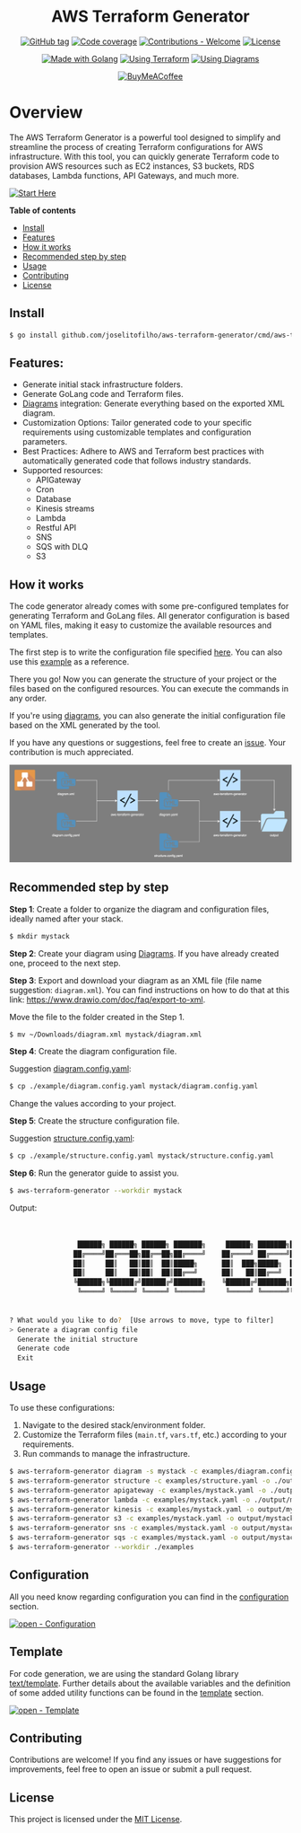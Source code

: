 <div align="center">

# AWS Terraform Generator

[![GitHub tag](https://img.shields.io/github/release/joselitofilho/aws-terraform-generator?include_prereleases=&sort=semver&color=2ea44f&style=for-the-badge)](https://github.com/joselitofilho/aws-terraform-generator/releases/)
[![Code coverage](https://img.shields.io/badge/Coverage-89.1%25-2ea44f?style=for-the-badge)](#)
[![Contributions - Welcome](https://img.shields.io/badge/Contributions-Welcome-2ea44f?style=for-the-badge)](#contributing)
[![License](https://img.shields.io/badge/License-MIT-2ea44f?style=for-the-badge)](#license)

[![Made with Golang](https://img.shields.io/badge/Golang->=1.21.6-blue?logo=go&logoColor=white&style=for-the-badge)](https://go.dev "Go to Golang homepage")
[![Using Terraform](https://img.shields.io/badge/Terraform->=3.76.1-blueviolet?logo=terraform&logoColor=white&style=for-the-badge)](https://registry.terraform.io/providers/hashicorp/aws/3.76.1/docs "Go to Terraform docs")
[![Using Diagrams](https://img.shields.io/badge/Diagrams-orange?logo=&logoColor=white&style=for-the-badge)](https://app.diagrams.net/ "Go to Diagram homepage")

[![BuyMeACoffee](https://img.shields.io/badge/Buy%20Me%20a%20Coffee-ffdd00?style=for-the-badge&logo=buy-me-a-coffee&logoColor=black)](https://www.buymeacoffee.com/joselitofilho)

</div>

# Overview

The AWS Terraform Generator is a powerful tool designed to simplify and streamline the process of creating Terraform configurations for AWS infrastructure. With this tool, you can quickly generate Terraform code to provision AWS resources such as EC2 instances, S3 buckets, RDS databases, Lambda functions, API Gateways, and much more.

[![Start Here](https://img.shields.io/badge/start%20here-blue?style=for-the-badge)](#recommended-step-by-step)

**Table of contents**

- [Install](#install)
- [Features](#features)
- [How it works](#how-it-works)
- [Recommended step by step](#recommended-step-by-step)
- [Usage](#usage)
- [Contributing](#contributing)
- [License](#license)

## Install

 ```bash
 $ go install github.com/joselitofilho/aws-terraform-generator/cmd/aws-terraform-generator@latest
 ```

## Features:
- Generate initial stack infrastructure folders.
- Generate GoLang code and Terraform files.
- [Diagrams](https://app.diagrams.net/) integration: Generate everything based on the exported XML diagram.
- Customization Options: Tailor generated code to your specific requirements using customizable templates and configuration parameters.
- Best Practices: Adhere to AWS and Terraform best practices with automatically generated code that follows industry standards.
- Supported resources:
    - APIGateway
    - Cron
    - Database
    - Kinesis streams
    - Lambda
    - Restful API
    - SNS
    - SQS with DLQ
    - S3

## How it works

The code generator already comes with some pre-configured templates for generating Terraform and GoLang files. All generator 
configuration is based on YAML files, making it easy to customize the available resources and templates.

The first step is to write the configuration file specified [here](CONFIGURATION.md). You can also use this [example](example/) as a reference.

There you go! Now you can generate the structure of your project or the files based on the configured resources. You can execute the commands in any order.

If you're using [diagrams](https://app.diagrams.net/), you can also generate the initial configuration file based on the XML generated by the tool.

If you have any questions or suggestions, feel free to create an [issue](https://github.com/joselitofilho/aws-terraform-generator/issues). Your contribution is much appreciated.

<div style="text-align:center"><img src="assets/general-overview.svg" /></div>

## Recommended step by step

**Step 1**: Create a folder to organize the diagram and configuration files, ideally named after your stack.
```bash
$ mkdir mystack
```

**Step 2**: Create your diagram using [Diagrams](https://app.diagrams.net/). If you have already created one, proceed to the next step.

**Step 3**: Export and download your diagram as an XML file (file name suggestion: `diagram.xml`).
You can find instructions on how to do that at this link: https://www.drawio.com/doc/faq/export-to-xml.

Move the file to the folder created in the Step 1.

```bash
$ mv ~/Downloads/diagram.xml mystack/diagram.xml
```

**Step 4**: Create the diagram configuration file.

Suggestion [diagram.config.yaml](./example/diagram.config.yaml):
```bash
$ cp ./example/diagram.config.yaml mystack/diagram.config.yaml
```

Change the values according to your project.

**Step 5**: Create the structure configuration file.

Suggestion [structure.config.yaml](./example/structure.config.yaml):
```bash
$ cp ./example/structure.config.yaml mystack/structure.config.yaml
```

**Step 6**: Run the generator guide to assist you.

```bash
$ aws-terraform-generator --workdir mystack
```

Output:
```bash


                 ██████╗ ██████╗ ██████╗ ███████╗     ██████╗ ███████╗███╗   ██╗
                ██╔════╝██╔═══██╗██╔══██╗██╔════╝    ██╔════╝ ██╔════╝████╗  ██║
                ██║     ██║   ██║██║  ██║█████╗      ██║  ███╗█████╗  ██╔██╗ ██║
                ██║     ██║   ██║██║  ██║██╔══╝      ██║   ██║██╔══╝  ██║╚██╗██║
                ╚██████╗╚██████╔╝██████╔╝███████╗    ╚██████╔╝███████╗██║ ╚████║
                 ╚═════╝ ╚═════╝ ╚═════╝ ╚══════╝     ╚═════╝ ╚══════╝╚═╝  ╚═══╝


? What would you like to do?  [Use arrows to move, type to filter]
> Generate a diagram config file
  Generate the initial structure
  Generate code
  Exit
```

## Usage

To use these configurations:

1. Navigate to the desired stack/environment folder.
2. Customize the Terraform files (`main.tf`, `vars.tf`, etc.) according to your requirements.
3. Run commands to manage the infrastructure.
```bash
$ aws-terraform-generator diagram -s mystack -c examples/diagram.config.yaml -d examples/diagram.drawio.xml -o examples/mystack.yaml
$ aws-terraform-generator structure -c examples/structure.yaml -o ./output
$ aws-terraform-generator apigateway -c examples/mystack.yaml -o ./output
$ aws-terraform-generator lambda -c examples/mystack.yaml -o ./output/mystack
$ aws-terraform-generator kinesis -c examples/mystack.yaml -o output/mystack
$ aws-terraform-generator s3 -c examples/mystack.yaml -o output/mystack
$ aws-terraform-generator sns -c examples/mystack.yaml -o output/mystack
$ aws-terraform-generator sqs -c examples/mystack.yaml -o output/mystack
$ aws-terraform-generator --workdir ./examples
```

## Configuration

All you need know regarding configuration you can find in the [configuration](CONFIGURATION.md) section.

[![open - Configuration](https://img.shields.io/badge/open-configuration-blue?style=for-the-badge)](CONFIGURATION.md "Go to configuration")

## Template

For code generation, we are using the standard Golang library [text/template](https://pkg.go.dev/text/template). Further details about the available variables and the definition of some added utility functions can be found in the [template](TEMPLATE.md) section.

[![open - Template](https://img.shields.io/badge/open-template-blue?style=for-the-badge)](TEMPLATE.md "Go to configuration")

## Contributing

Contributions are welcome! If you find any issues or have suggestions for improvements, feel free to open an issue or submit a pull request.

## License

This project is licensed under the [MIT License](LICENSE).
